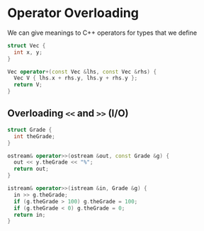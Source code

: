 # Operator Overloading

We can give meanings to C++ operators for types that we define

```c++
struct Vec {
  int x, y;
}

Vec operator+(const Vec &lhs, const Vec &rhs) {
  Vec V { lhs.x + rhs.y, lhs.y + rhs.y };
  return V;
}
```

## Overloading `<<` and `>>` (I/O)

```c++
struct Grade {
  int theGrade;
}

ostream& operator>>(ostream &out, const Grade &g) {
  out << y.theGrade << "%";
  return out;
}

istream& operator>>(istream &in, Grade &g) {
  in >> g.theGrade;
  if (g.theGrade > 100) g.theGrade = 100;
  if (g.theGrade < 0) g.theGrade = 0;
  return in;
}
```
